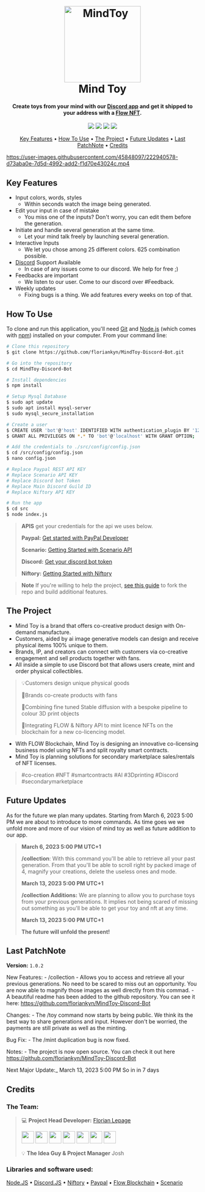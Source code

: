 <h1 align="center">
  <br>
  <a href="https://discord.gg/DrBvwzpt5B"><img src="https://i.imgur.com/rL8S37S.png" alt="MindToy" width="200"></a>
  <br>
    Mind Toy
  <br>
</h1>

<h4 align="center">Create toys from your mind with our <a href="https://discord.gg/DrBvwzpt5B" target="_blank">Discord app</a> and get it shipped to your address with a <a href="https://flow.com/">Flow NFT</a>.</h4>

<p align="center">
  <a href="https://badge.fury.io/js/electron-markdownify"><img src="https://img.shields.io/github/package-json/dependency-version/floriankyn/MindToy-Discord-Bot/discord.js"></a>
  <a href="https://flow.com/"><img src="https://img.shields.io/badge/Flow-chain-green"></a>
  <a href="https://www.niftory.com/"> <img src="https://img.shields.io/badge/Niftory-%5E1.0.0-blueviolet"></a>
  <a href="https://developer.paypal.com/api/rest/"><img src="https://img.shields.io/badge/Paypal%20API-v1-blue"></a>
</p>

<p align="center">
  <a href="#key-features">Key Features</a> •
  <a href="#how-to-use">How To Use</a> •
  <a href="#The-Project">The Project</a> •
  <a href="#Future-Updates">Future Updates</a> •
  <a href="#Last-PatchNote">Last PatchNote</a> •
  <a href="#Credits">Credits</a>
</p>


https://user-images.githubusercontent.com/45848097/222940578-d73aba0e-7d5d-4992-add2-f1d70e43024c.mp4


## Key Features

* Input colors, words, styles
    - Within seconds watch the image being generated.
* Edit your input in case of mistake
    - You miss one of the inputs? Don't worry, you can edit them before the generation.
* Initiate and handle several generation at the same time.
    - Let your mind talk freely by launching several generation.
* Interactive Inputs
    - We let you chose among 25 different colors. 625 combination possible.
* [Discord](https://discord.gg/dHbBAPnySx/) Support Available
    - In case of any issues come to our discord. We help for free ;)
* Feedbacks are important
    - We listen to our user. Come to our discord over #Feedback.
* Weekly updates
    - Fixing bugs is a thing. We add features every weeks on top of that.

## How To Use

To clone and run this application, you'll need [Git](https://git-scm.com) and [Node.js](https://nodejs.org/en/download/) (which comes with [npm](http://npmjs.com)) installed on your computer. From your command line:

```bash
# Clone this repository
$ git clone https://github.com/floriankyn/MindToy-Discord-Bot.git

# Go into the repository
$ cd MindToy-Discord-Bot

# Install dependencies
$ npm install

# Setup Mysql Database
$ sudo apt update
$ sudo apt install mysql-server
$ sudo mysql_secure_installation

# Create a user
$ CREATE USER 'bot'@'host' IDENTIFIED WITH authentication_plugin BY '123456789';
$ GRANT ALL PRIVILEGES ON *.* TO 'bot'@'localhost' WITH GRANT OPTION;

# Add the credentials to ./src/config/config.json
$ cd /src/config/config.json
$ nano config.json

# Replace Paypal REST API KEY
# Replace Scenario API KEY
# Replace Discord bot Token
# Replace Main Discord Guild ID
# Replace Niftory API KEY

# Run the app
$ cd src
$ node index.js
```

> **APIS**
> get your credentials for the api we uses below.
>
> **Paypal:** [Get started with PayPal Developer](https://developer.paypal.com/api/rest/)
>
> **Scenario:** [Getting Started with Scenario API](https://docs.scenario.gg/docs/getting-started)
>
> **Discord:** [Get your discord bot token](https://www.writebots.com/discord-bot-token/)
>
> **Niftory:** [Getting Started with Niftory](https://docs.niftory.com/home/get-your-api-keys)
>

> **Note**
> If you're willing to help the project, [see this guide](https://blog.scottlowe.org/2015/01/27/using-fork-branch-git-workflow/) to fork the repo and build additional features.

## The Project

* Mind Toy is a brand that offers co-creative product design with On-demand manufacture.
* Customers, aided by ai image generative models can design and receive physical items 100% unique to them.
* Brands, IP, and creators can connect with customers via co-creative engagement and sell products together with fans.
* All inside a simple to use Discord bot that allows users create, mint and order physical collectibles.

> 💡Customers design unique physical goods
>
> 🤝Brands co-create products with fans
>
> 🧠Combining fine tuned Stable diffusion with a bespoke pipeline to colour 3D print objects
>
> 🚀Integrating FLOW & Niftory API to mint licence NFTs on the blockchain for a new co-licencing model.

* With FLOW Blockchain, Mind Toy is designing an innovative co-licensing business model using NFTs and split royalty smart contracts.
* Mind Toy is planning solutions for secondary marketplace sales/rentals of NFT licenses.

> #co-creation #NFT #smartcontracts #AI #3Dprinting #Discord #secondarymarketplace

## Future Updates

As for the future we plan many updates. Starting from March 6, 2023 5:00 PM we are about to introduce to more commands. As time goes we we unfold more and more of our vision of mind toy as well as future addition to our app.

> **March 6, 2023 5:00 PM UTC+1**
>
> **/collection**: With this command you'll be able to retrieve all your past generation. From that you'll be able to scroll right by packed image of 4, magnify your creations, delete the useless ones and mode.
>
> **March 13, 2023 5:00 PM UTC+1**
>
> **/collection Additions:** We are planning to allow you to purchase toys from your previous generations. It implies not being scared of missing out something as you'll be able to get your toy and nft at any time.
>
> **March 13, 2023 5:00 PM UTC+1**
>
> **The future will unfold the present!**


## Last PatchNote

__Version:__ `1.0.2`

New Features:
    - /collection
        - Allows you to access and retrieve all your previous generations. No need to be scared to miss out an opportunity. You are now able to magnify those images as well directly from this commad.
    - A beautiful readme has been added to the github repository. You can see it here: https://github.com/floriankyn/MindToy-Discord-Bot

Changes:
    - The /toy command now starts by being public. We think its the best way to share generations and input. However don't be worried, the payments are still private         as well as the minting.

Bug Fix: 
    - The /mint duplication bug is now fixed.

Notes:
    - The project is now open source. You can check it out  here  https://github.com/floriankyn/MindToy-Discord-Bot

Next Major Update:_
March 13, 2023 5:00 PM So in in 7 days

## Credits

### The Team:
> 💻 **Project Head Developer:** [Florian Lepage](https://www.linkedin.com/in/florian-lepage/) <p align="left"> <a href="https://www.dev.to/floriankyn" target="_blank" rel="noreferrer"><img src="https://raw.githubusercontent.com/danielcranney/readme-generator/main/public/icons/socials/devdotto.svg" width="32" height="32" /></a> <a href="https://discord.gg/ZwsyKz2BuC" target="_blank" rel="noreferrer"><img src="https://raw.githubusercontent.com/danielcranney/readme-generator/main/public/icons/socials/discord.svg" width="32" height="32" /></a> <a href="https://www.github.com/floriankyn" target="_blank" rel="noreferrer"><img src="https://raw.githubusercontent.com/danielcranney/readme-generator/main/public/icons/socials/github.svg" width="32" height="32" /></a> <a href="http://www.instagram.com/florian_kyn" target="_blank" rel="noreferrer"><img src="https://raw.githubusercontent.com/danielcranney/readme-generator/main/public/icons/socials/instagram.svg" width="32" height="32" /></a> <a href="https://www.linkedin.com/in/florian-lepage" target="_blank" rel="noreferrer"><img src="https://raw.githubusercontent.com/danielcranney/readme-generator/main/public/icons/socials/linkedin.svg" width="32" height="32" /></a> <a href="https://www.stackoverflow.com/users/13493116/florian-lepage" target="_blank" rel="noreferrer"><img src="https://raw.githubusercontent.com/danielcranney/readme-generator/main/public/icons/socials/stackoverflow.svg" width="32" height="32" /></a> <a href="https://www.twitter.com/florian_kyn" target="_blank" rel="noreferrer"><img src="https://raw.githubusercontent.com/danielcranney/readme-generator/main/public/icons/socials/twitter.svg" width="32" height="32" /></a></p>
>
> 💡 **The Idea Guy & Project Manager** Josh
>


### Libraries and software used:

<a href="https://nodejs.org/en/">Node.JS</a> •
<a href="https://discord.js.org/#/">Discord.JS</a> •
<a href="https://www.niftory.com/">Niftory</a> •
<a href="https://developer.paypal.com/api/rest/">Paypal</a> •
<a href="https://www.flow.com">Flow Blockchain</a> •
<a href="https://www.scenario.com/">Scenario</a>
